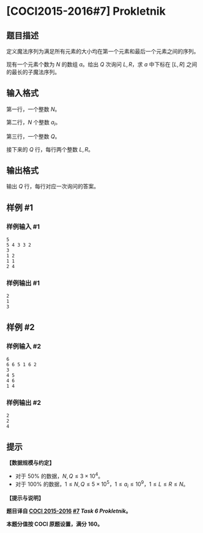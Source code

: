 # [COCI2015-2016#7] Prokletnik

## 题目描述

定义魔法序列为满足所有元素的大小均在第一个元素和最后一个元素之间的序列。

现有一个元素个数为 $N$ 的数组 $a$。给出 $Q$ 次询问 $L,R$，求 $a$ 中下标在 $[L,R]$ 之间的最长的子魔法序列。

## 输入格式

第一行，一个整数 $N$。

第二行，$N$ 个整数 $a_i$。

第三行，一个整数 $Q$。

接下来的 $Q$ 行，每行两个整数 $L,R$。

## 输出格式

输出 $Q$ 行，每行对应一次询问的答案。

## 样例 #1

### 样例输入 #1
```
5
5 4 3 3 2
3
1 2
1 1
2 4
```

### 样例输出 #1

```
2
1
3
```

## 样例 #2

### 样例输入 #2
```
6
6 6 5 1 6 2
3
4 5
4 6
1 4
```

### 样例输出 #2

```
2
2
4
```

## 提示

**【数据规模与约定】**

- 对于 $50\%$ 的数据，$N,Q \le 3 \times 10^4$。
- 对于 $100\%$ 的数据，$1 \le N,Q \le 5 \times 10^5$，$1 \le a_i \le 10^9$，$1 \le L \le R \le N$。

**【提示与说明】**

**题目译自 [COCI 2015-2016](https://hsin.hr/coci/archive/2015_2016/) [#7](https://hsin.hr/coci/archive/2015_2016/contest7_tasks.pdf) _Task 6 Prokletnik_。**

**本题分值按 COCI 原题设置，满分 $160$。**
